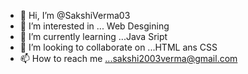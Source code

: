 - 👋 Hi, I’m @SakshiVerma03
- 👀 I’m interested in ... Web Desgining
- 🌱 I’m currently learning ...Java Sript
- 💞️ I’m looking to collaborate on ...HTML ans CSS
- 📫 How to reach me ...sakshi2003verma@gmail.com

<!---
SakshiVerma03/SakshiVerma03 is a ✨ special ✨ repository because its `README.md` (this file) appears on your GitHub profile.
You can click the Preview link to take a look at your changes.
--->
